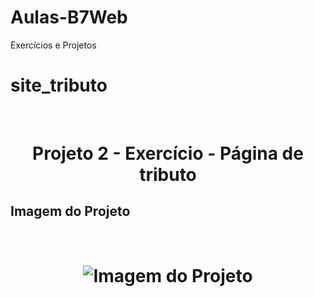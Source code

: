 # Aulas-B7Web
Exercícios e Projetos
<br/>
# site_tributo
<br/>
<h1 align="center">
    Projeto 2 - Exercício - Página de tributo
</h1>

## Imagem do Projeto
<br/>
<h1 align="center">

![Imagem do Projeto](https://github.com/TiagoCastilho/Aulas-B7Web/blob/main/Projeto%202%20-%20Exerc%C3%ADcio%20-%20P%C3%A1gina%20de%20tributo/assets/images/Site_Tributo.png)

</h1>
